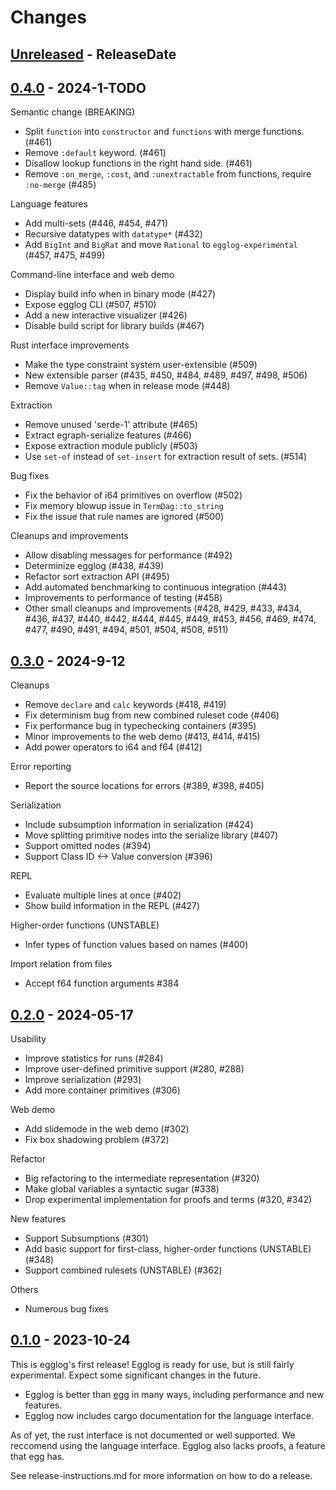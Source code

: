 # Changes

## [Unreleased] - ReleaseDate

## [0.4.0] - 2024-1-TODO

Semantic change (BREAKING)

- Split `function` into `constructor` and `functions` with merge functions. (#461)
- Remove `:default` keyword. (#461)
- Disallow lookup functions in the right hand side. (#461)
- Remove `:on_merge`, `:cost`, and `:unextractable` from functions, require `:no-merge` (#485)

Language features

- Add multi-sets (#446, #454, #471)
- Recursive datatypes with `datatype*` (#432)
- Add `BigInt` and `BigRat` and move `Rational` to `egglog-experimental` (#457, #475, #499)

Command-line interface and web demo

- Display build info when in binary mode (#427)
- Expose egglog CLI (#507, #510)
- Add a new interactive visualizer (#426)
- Disable build script for library builds (#467)

Rust interface improvements

- Make the type constraint system user-extensible (#509)
- New extensible parser (#435, #450, #484, #489, #497, #498, #506)
- Remove `Value::tag` when in release mode (#448)

Extraction

- Remove unused 'serde-1' attribute (#465)
- Extract egraph-serialize features  (#466)
- Expose extraction module publicly (#503)
- Use `set-of` instead of `set-insert` for extraction result of sets. (#514)

Bug fixes

- Fix the behavior of i64 primitives on overflow (#502)
- Fix memory blowup issue in `TermDag::to_string`
- Fix the issue that rule names are ignored (#500)

Cleanups and improvements

- Allow disabling messages for performance (#492)
- Determinize egglog (#438, #439)
- Refactor sort extraction API (#495)
- Add automated benchmarking to continuous integration (#443)
- Improvements to performance of testing (#458)
- Other small cleanups and improvements (#428, #429, #433, #434, #436, #437, #440, #442, #444, #445, #449, #453, #456, #469, #474, #477, #490, #491, #494, #501, #504, #508, #511)

## [0.3.0] - 2024-9-12

Cleanups

- Remove `declare` and `calc` keywords (#418, #419)
- Fix determinism bug from new combined ruleset code (#406)
- Fix performance bug in typechecking containers (#395)
- Minor improvements to the web demo (#413, #414, #415)
- Add power operators to i64 and f64 (#412)

Error reporting

- Report the source locations for errors (#389, #398, #405)

Serialization

- Include subsumption information in serialization (#424)
- Move splitting primitive nodes into the serialize library (#407)
- Support omitted nodes (#394)
- Support Class ID <-> Value conversion (#396)

REPL

- Evaluate multiple lines at once (#402)
- Show build information in the REPL (#427)

Higher-order functions (UNSTABLE)

- Infer types of function values based on names (#400)

Import relation from files

- Accept f64 function arguments #384

## [0.2.0] - 2024-05-17

Usability

- Improve statistics for runs (#284)
- Improve user-defined primitive support (#280, #288)
- Improve serialization (#293)
- Add more container primitives (#306)

Web demo

- Add slidemode in the web demo (#302)
- Fix box shadowing problem (#372)

Refactor

- Big refactoring to the intermediate representation (#320)
- Make global variables a syntactic sugar (#338)
- Drop experimental implementation for proofs and terms (#320, #342)

New features

- Support Subsumptions (#301)
- Add basic support for first-class, higher-order functions (UNSTABLE) (#348)
- Support combined rulesets (UNSTABLE) (#362)

Others

- Numerous bug fixes

## [0.1.0] - 2023-10-24
This is egglog's first release! Egglog is ready for use, but is still fairly experimental. Expect some significant changes in the future.

- Egglog is better than [egg](https://github.com/egraphs-good/egg) in many ways, including performance and new features.
- Egglog now includes cargo documentation for the language interface.

As of yet, the rust interface is not documented or well supported. We reccomend using the language interface. Egglog also lacks proofs, a feature that egg has.


[Unreleased]: https://github.com/egraphs-good/egglog/compare/v0.2.0...HEAD
[0.1.0]: https://github.com/egraphs-good/egglog/tree/v0.1.0
[0.2.0]: https://github.com/egraphs-good/egglog/tree/v0.2.0
[0.3.0]: https://github.com/egraphs-good/egglog/tree/v0.3.0
[0.4.0]: https://github.com/egraphs-good/egglog/tree/v0.4.0


See release-instructions.md for more information on how to do a release.

